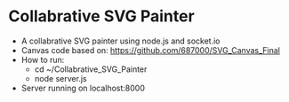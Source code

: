 # Collabrative SVG Painter

- A collabrative SVG painter using node.js and socket.io
- Canvas code based on: https://github.com/687000/SVG_Canvas_Final
- How to run:
   - cd ~/Collabrative_SVG_Painter
   - node server.js
- Server running on localhost:8000
